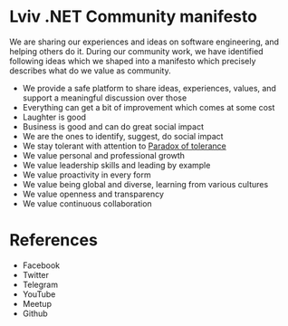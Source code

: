 # Lviv .NET Community manifesto

We are sharing our experiences and ideas on software engineering, and helping others do it. 
During our community work, we have identified following ideas which we shaped into a manifesto which precisely describes what do we value as community. 


- We provide a safe platform to share ideas, experiences, values, and support a meaningful discussion over those 
- Everything can get a bit of improvement which comes at some cost
- Laughter is good
- Business is good and can do great social impact
- We are the ones to identify, suggest, do social impact
- We stay tolerant with attention to [Paradox of tolerance](https://en.wikipedia.org/wiki/Paradox_of_tolerance)
- We value personal and professional growth
- We value leadership skills and leading by example
- We value proactivity in every form
- We value being global and diverse, learning from various cultures
- We value openness and transparency
- We value continuous collaboration

# References
- Facebook
- Twitter
- Telegram
- YouTube
- Meetup
- Github